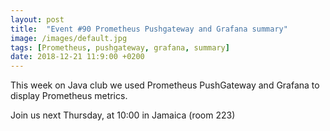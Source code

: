 ```yaml
---
layout: post
title:  "Event #90 Prometheus Pushgateway and Grafana summary"
image: /images/default.jpg
tags: [Prometheus, pushgateway, grafana, summary]
date: 2018-12-21 11:9:00 +0200
---
```


This week on Java club we used Prometheus PushGateway and Grafana to display Prometheus metrics.[]()

Join us next Thursday, at 10:00 in Jamaica (room 223)